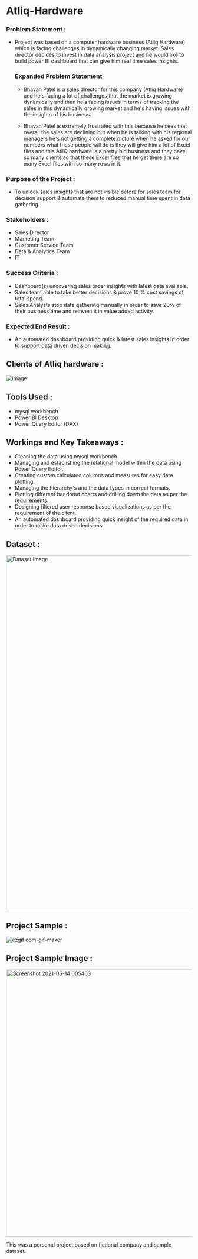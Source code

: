 # Atliq-Hardware

### Problem Statement :
 - Project was based on a computer hardware business (Atliq Hardware) which is facing challenges in dynamically changing market. Sales director decides to invest in data analysis project and he would like to build power BI dashboard that can give him real time sales insights.

    ### Expanded Problem Statement
    - Bhavan Patel is a sales director for this company (Atliq Hardware) and he's facing a lot of challenges that the market is growing dynamically and then         he's facing issues in terms of tracking the sales in this dynamically growing market and he's having issues with the insights of his business.

    - Bhavan Patel is extremely frustrated with this because he sees that overall the sales are declining but when he is talking with his regional managers           he's not getting a complete picture when he asked for our numbers what these people will do is they will give him a lot of Excel files and this AtliQ           hardware is a pretty big business and they have so many clients so that these Excel files that he get there are so many Excel files with so many rows in       it.
 
### Purpose of the Project :
 - To unlock sales insights that are not visible before for sales team for decision support & automate them to reduced manual time spent in data gathering.

### Stakeholders :
- Sales Director
- Marketing Team
- Customer Service Team
- Data & Analytics Team 
- IT

### Success Criteria :
- Dashboard(s) uncovering sales order insights with latest data available.
- Sales team able to take better decisions & prove 10 % cost savings of total spend.
- Sales Analysts stop data gathering manually in order to save 20% of their business time and reinvest it in value added activity.

### Expected End Result :
- An automated dashboard providing quick & latest sales insights in order to support data driven decision making.

## Clients of Atliq hardware :
![image](https://user-images.githubusercontent.com/83585688/120285047-8120c680-c2da-11eb-9b99-424fba20e490.png)

## Tools Used :
  - mysql workbench
  - Power BI Desktop
  - Power Query Editor (DAX)

## Workings and Key Takeaways :
  - Cleaning the data using mysql workbench.
  - Managing and establishing the relational model within the data using Power Query Editor.
  - Creating custom calculated columns and measures for easy data plotting.
  - Managing the hierarchy's and the data types in correct formats.
  - Plotting different bar,donut charts and drilling down the data as per the requirements.
  - Designing filtered user response based visualizations as per the requirement of the client.
  - An automated dashboard providing quick insight of the required data in order to make data driven decisions.
##  Dataset :

<img width="960" alt="Dataset Image" src="https://user-images.githubusercontent.com/83585688/120996676-2a1c6500-c7a4-11eb-8c23-5846fa0a8cd9.png">


##  Project Sample :
   ![ezgif com-gif-maker](https://user-images.githubusercontent.com/83585688/120289488-f7bfc300-c2de-11eb-9019-c406277e1c69.gif)

##  Project Sample Image :

   <img width="722" alt="Screenshot 2021-05-14 005403" src="https://user-images.githubusercontent.com/83585688/120289621-1de56300-c2df-11eb-819a-4e1e6b632a25.png">

This was a personal project based on fictional company and sample dataset.

